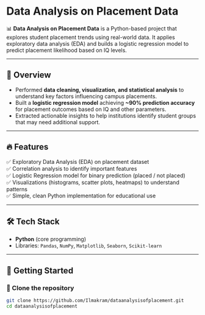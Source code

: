# Data Analysis on Placement Data

📊 **Data Analysis on Placement Data** is a Python-based project that explores student placement trends using real-world data. It applies exploratory data analysis (EDA) and builds a logistic regression model to predict placement likelihood based on IQ levels.

---

## 📝 Overview

- Performed **data cleaning, visualization, and statistical analysis** to understand key factors influencing campus placements.
- Built a **logistic regression model** achieving **~90% prediction accuracy** for placement outcomes based on IQ and other parameters.
- Extracted actionable insights to help institutions identify student groups that may need additional support.

---

## 🔥 Features

✅ Exploratory Data Analysis (EDA) on placement dataset  
✅ Correlation analysis to identify important features  
✅ Logistic Regression model for binary prediction (placed / not placed)  
✅ Visualizations (histograms, scatter plots, heatmaps) to understand patterns  
✅ Simple, clean Python implementation for educational use

---

## 🛠 Tech Stack

- **Python** (core programming)
- Libraries: `Pandas`, `NumPy`, `Matplotlib`, `Seaborn`, `Scikit-learn`

---

## 🚀 Getting Started

### 🔧 Clone the repository
```bash
git clone https://github.com/Ilmakram/dataanalysisofplacement.git
cd dataanalysisofplacement
